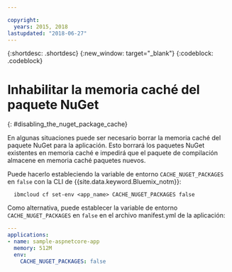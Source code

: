```yaml
---

copyright:
  years: 2015, 2018
lastupdated: "2018-06-27"
---
```


{:shortdesc: .shortdesc}
{:new_window: target="_blank"}
{:codeblock: .codeblock}

# Inhabilitar la memoria caché del paquete NuGet
{: #disabling_the_nuget_package_cache}

En algunas situaciones puede ser necesario borrar la memoria caché del paquete NuGet para la aplicación.  Esto borrará los paquetes NuGet existentes en memoria caché e impedirá que el paquete de compilación almacene en memoria caché paquetes nuevos.

Puede hacerlo estableciendo la variable de entorno `CACHE_NUGET_PACKAGES` en `false` con la CLI de {{site.data.keyword.Bluemix_notm}}:

```shell
  ibmcloud cf set-env <app_name> CACHE_NUGET_PACKAGES false
```

Como alternativa, puede establecer la variable de entorno `CACHE_NUGET_PACKAGES` en `false` en el archivo manifest.yml de la aplicación:

```yml
---
applications:
- name: sample-aspnetcore-app
  memory: 512M
  env:
    CACHE_NUGET_PACKAGES: false
```
